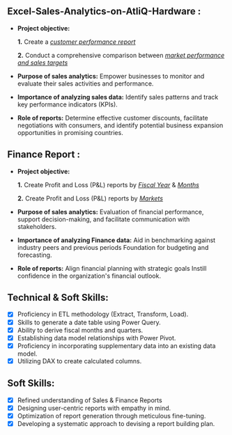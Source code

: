 ## Excel-Sales-Analytics-on-AtliQ-Hardware :



- **Project objective:** 

    **1.** Create a _[customer performance report](https://github.com/AyAnand117/Excel-Sales-Analytics-on-AtliQ-Hardware/blob/main/Customer_Net_sales_Performance_1.pdf)_ 

    **2.** Conduct a comprehensive comparison between _[market performance and sales targets](https://github.com/AyAnand117/Excel-Sales-Analytics-on-AtliQ-Hardware/blob/main/Market_Net_Sales_Performance_1.pdf)_

- **Purpose of sales analytics:** Empower businesses to monitor and evaluate their sales activities and performance.

- **Importance of analyzing sales data:** Identify sales patterns and track key performance indicators (KPIs).

- **Role of reports:** Determine effective customer discounts, facilitate negotiations with consumers, and identify potential business expansion opportunities in promising countries.


## Finance Report :

- **Project objective:** 

    **1.** Create Profit and Loss (P&L) reports by _[Fiscal Year](https://github.com/AyAnand117/Excel-Sales-Analytics-on-AtliQ-Hardware/blob/main/Report2_made.pdf)_ & _[Months](https://github.com/AyAnand117/Excel-Sales-Analytics-on-AtliQ-Hardware/blob/main/P%26L%20Statement%20by%20Months.pdf)_ 

   **2.** Create Profit and Loss (P&L) reports by _[Markets](https://github.com/AyAnand117/Excel-Sales-Analytics-on-AtliQ-Hardware/blob/main/Report1_made.pdf)_

- **Purpose of sales analytics:** Evaluation of financial performance, support decision-making, and facilitate communication with stakeholders.

- **Importance of analyzing Finance data:** Aid in benchmarking against industry peers and previous periods Foundation for budgeting and forecasting.

- **Role of reports:** Align financial planning with strategic goals Instill confidence in the organization's financial outlook.


## Technical & Soft Skills:
- [x]	Proficiency in ETL methodology (Extract, Transform, Load).
- [x]	Skills to generate a date table using Power Query.
- [x]	Ability to derive fiscal months and quarters.
- [x]	Establishing data model relationships with Power Pivot.
- [x]	Proficiency in incorporating supplementary data into an existing data model.
- [x]	Utilizing DAX to create calculated columns.

## Soft Skills:
- [x]	Refined understanding of Sales & Finance Reports
- [x]	Designing user-centric reports with empathy in mind.
- [x]	Optimization of report generation through meticulous fine-tuning.
- [x]	Developing a systematic approach to devising a report building plan.
